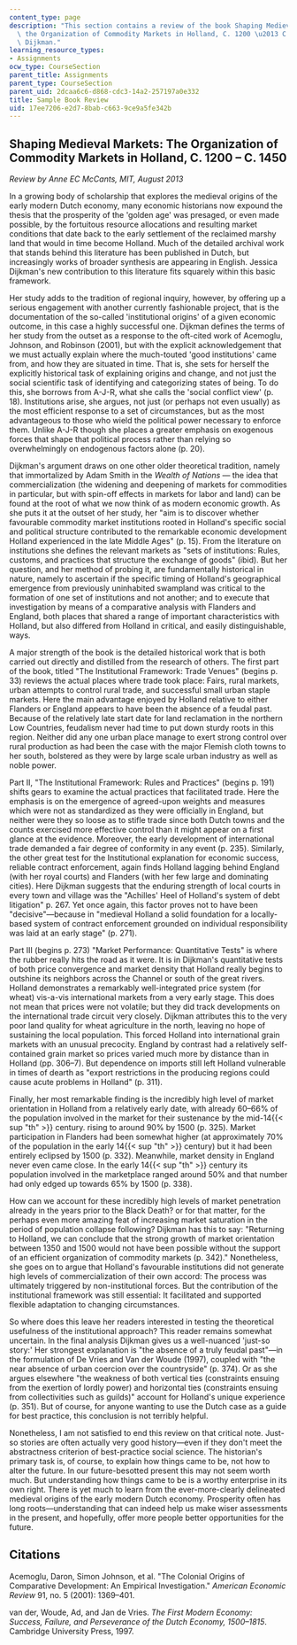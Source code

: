 ```yaml
---
content_type: page
description: "This section contains a review of the book Shaping Medieval Markets:\
  \ the Organization of Commodity Markets in Holland, C. 1200 \u2013 C. 1450 by Jessica\
  \ Dijkman."
learning_resource_types:
- Assignments
ocw_type: CourseSection
parent_title: Assignments
parent_type: CourseSection
parent_uid: 2dcaa6c6-d868-cdc3-14a2-257197a0e332
title: Sample Book Review
uid: 17ee7206-e2d7-8bab-c663-9ce9a5fe342b
---
```


Shaping Medieval Markets: The Organization of Commodity Markets in Holland, C. 1200 – C. 1450
---------------------------------------------------------------------------------------------

_Review by Anne EC McCants, MIT, August 2013_

In a growing body of scholarship that explores the medieval origins of the early modern Dutch economy, many economic historians now expound the thesis that the prosperity of the 'golden age' was presaged, or even made possible, by the fortuitous resource allocations and resulting market conditions that date back to the early settlement of the reclaimed marshy land that would in time become Holland. Much of the detailed archival work that stands behind this literature has been published in Dutch, but increasingly works of broader synthesis are appearing in English. Jessica Dijkman's new contribution to this literature fits squarely within this basic framework.

Her study adds to the tradition of regional inquiry, however, by offering up a serious engagement with another currently fashionable project, that is the documentation of the so-called 'institutional origins' of a given economic outcome, in this case a highly successful one. Dijkman defines the terms of her study from the outset as a response to the oft-cited work of Acemoglu, Johnson, and Robinson (2001), but with the explicit acknowledgement that we must actually explain where the much-touted 'good institutions' came from, and how they are situated in time. That is, she sets for herself the explicitly historical task of explaining origins and change, and not just the social scientific task of identifying and categorizing states of being. To do this, she borrows from A-J-R, what she calls the 'social conflict view' (p. 18). Institutions arise, she argues, not just (or perhaps not even usually) as the most efficient response to a set of circumstances, but as the most advantageous to those who wield the political power necessary to enforce them. Unlike A-J-R though she places a greater emphasis on exogenous forces that shape that political process rather than relying so overwhelmingly on endogenous factors alone (p. 20).

Dijkman's argument draws on one other older theoretical tradition, namely that immortalized by Adam Smith in the _Wealth of Nations_ — the idea that commercialization (the widening and deepening of markets for commodities in particular, but with spin-off effects in markets for labor and land) can be found at the root of what we now think of as modern economic growth. As she puts it at the outset of her study, her "aim is to discover whether favourable commodity market institutions rooted in Holland's specific social and political structure contributed to the remarkable economic development Holland experienced in the late Middle Ages" (p. 15). From the literature on institutions she defines the relevant markets as "sets of institutions: Rules, customs, and practices that structure the exchange of goods" (ibid). But her question, and her method of probing it, are fundamentally historical in nature, namely to ascertain if the specific timing of Holland's geographical emergence from previously uninhabited swampland was critical to the formation of one set of institutions and not another; and to execute that investigation by means of a comparative analysis with Flanders and England, both places that shared a range of important characteristics with Holland, but also differed from Holland in critical, and easily distinguishable, ways.

A major strength of the book is the detailed historical work that is both carried out directly and distilled from the research of others. The first part of the book, titled "The Institutional Framework: Trade Venues" (begins p. 33) reviews the actual places where trade took place: Fairs, rural markets, urban attempts to control rural trade, and successful small urban staple markets. Here the main advantage enjoyed by Holland relative to either Flanders or England appears to have been the absence of a feudal past. Because of the relatively late start date for land reclamation in the northern Low Countries, feudalism never had time to put down sturdy roots in this region. Neither did any one urban place manage to exert strong control over rural production as had been the case with the major Flemish cloth towns to her south, bolstered as they were by large scale urban industry as well as noble power.

Part II, "The Institutional Framework: Rules and Practices" (begins p. 191) shifts gears to examine the actual practices that facilitated trade. Here the emphasis is on the emergence of agreed-upon weights and measures which were not as standardized as they were officially in England, but neither were they so loose as to stifle trade since both Dutch towns and the counts exercised more effective control than it might appear on a first glance at the evidence. Moreover, the early development of international trade demanded a fair degree of conformity in any event (p. 235). Similarly, the other great test for the Institutional explanation for economic success, reliable contract enforcement, again finds Holland lagging behind England (with her royal courts) and Flanders (with her few large and dominating cities). Here Dijkman suggests that the enduring strength of local courts in every town and village was the "Achilles' Heel of Holland's system of debt litigation" p. 267. Yet once again, this factor proves not to have been "decisive"—because in "medieval Holland a solid foundation for a locally-based system of contract enforcement grounded on individual responsibility was laid at an early stage" (p. 271).

Part III (begins p. 273) "Market Performance: Quantitative Tests" is where the rubber really hits the road as it were. It is in Dijkman's quantitative tests of both price convergence and market density that Holland really begins to outshine its neighbors across the Channel or south of the great rivers. Holland demonstrates a remarkably well-integrated price system (for wheat) vis-a-vis international markets from a very early stage. This does not mean that prices were not volatile; but they did track developments on the international trade circuit very closely. Dijkman attributes this to the very poor land quality for wheat agriculture in the north, leaving no hope of sustaining the local population. This forced Holland into international grain markets with an unusual precocity. England by contrast had a relatively self-contained grain market so prices varied much more by distance than in Holland (pp. 306–7). But dependence on imports still left Holland vulnerable in times of dearth as "export restrictions in the producing regions could cause acute problems in Holland" (p. 311).

Finally, her most remarkable finding is the incredibly high level of market orientation in Holland from a relatively early date, with already 60–66% of the population involved in the market for their sustenance by the mid-14{{< sup "th" >}} century. rising to around 90% by 1500 (p. 325). Market participation in Flanders had been somewhat higher (at approximately 70% of the population in the early 14{{< sup "th" >}} century) but it had been entirely eclipsed by 1500 (p. 332). Meanwhile, market density in England never even came close. In the early 14{{< sup "th" >}} century its population involved in the marketplace ranged around 50% and that number had only edged up towards 65% by 1500 (p. 338).

How can we account for these incredibly high levels of market penetration already in the years prior to the Black Death? or for that matter, for the perhaps even more amazing feat of increasing market saturation in the period of population collapse following? Dijkman has this to say: "Returning to Holland, we can conclude that the strong growth of market orientation between 1350 and 1500 would not have been possible without the support of an efficient organization of commodity markets (p. 342)." Nonetheless, she goes on to argue that Holland's favourable institutions did not generate high levels of commercialization of their own accord: The process was ultimately triggered by non-institutional forces. But the contribution of the institutional framework was still essential: It facilitated and supported flexible adaptation to changing circumstances.

So where does this leave her readers interested in testing the theoretical usefulness of the institutional approach? This reader remains somewhat uncertain. In the final analysis Dijkman gives us a well-nuanced 'just-so story:' Her strongest explanation is "the absence of a truly feudal past"—in the formulation of De Vries and Van der Woude (1997), coupled with "the near absence of urban coercion over the countryside" (p. 374). Or as she argues elsewhere "the weakness of both vertical ties (constraints ensuing from the exertion of lordly power) and horizontal ties (constraints ensuing from collectivities such as guilds)" account for Holland's unique experience (p. 351). But of course, for anyone wanting to use the Dutch case as a guide for best practice, this conclusion is not terribly helpful.

Nonetheless, I am not satisfied to end this review on that critical note. Just-so stories are often actually very good history—even if they don't meet the abstractness criterion of best-practice social science. The historian's primary task is, of course, to explain how things came to be, not how to alter the future. In our future-besotted present this may not seem worth much. But understanding how things came to be is a worthy enterprise in its own right. There is yet much to learn from the ever-more-clearly delineated medieval origins of the early modern Dutch economy. Prosperity often has long roots—understanding that can indeed help us make wiser assessments in the present, and hopefully, offer more people better opportunities for the future.

Citations
---------

Acemoglu, Daron, Simon Johnson, et al. "The Colonial Origins of Comparative Development: An Empirical Investigation." _American Economic Review_ 91, no. 5 (2001): 1369–401.

van der, Woude, Ad, and Jan de Vries. _The First Modern Economy: Success, Failure, and Perseverance of the Dutch Economy, 1500–1815_. Cambridge University Press, 1997.